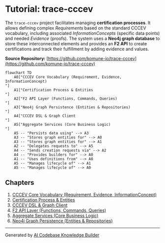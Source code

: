 # Tutorial: trace-cccev

The `trace-cccev` project facilitates managing **certification processes**.
It allows defining complex *Requirements* based on the standard CCCEV vocabulary, including associated *InformationConcepts* (specific data points) and needed *Evidence* (proofs).
The system uses a **Neo4j graph database** to store these interconnected elements and provides an **F2 API** to create certifications and track their fulfillment by adding evidence and values.


**Source Repository:** [https://github.com/komune-io/trace-cccev](https://github.com/komune-io/trace-cccev)

```mermaid
flowchart TD
    A0["CCCEV Core Vocabulary (Requirement, Evidence, InformationConcept)
"]
    A1["Certification Process & Entities
"]
    A2["F2 API Layer (Functions, Commands, Queries)
"]
    A3["Neo4j Graph Persistence (Entities & Repositories)
"]
    A4["CCCEV DSL & Graph Client
"]
    A5["Aggregate Services (Core Business Logic)
"]
    A5 -- "Persists data using" --> A3
    A3 -- "Stores graph entities for" --> A0
    A3 -- "Stores graph entities for" --> A1
    A2 -- "Delegates requests to" --> A5
    A4 -- "Sends creation requests via" --> A2
    A4 -- "Provides builders for" --> A0
    A1 -- "Uses definitions from" --> A0
    A5 -- "Manages lifecycle of" --> A1
    A5 -- "Manages lifecycle of" --> A0
```

## Chapters

1. [CCCEV Core Vocabulary (Requirement, Evidence, InformationConcept)
](01_cccev_core_vocabulary__requirement__evidence__informationconcept__.md)
2. [Certification Process & Entities
](02_certification_process___entities_.md)
3. [CCCEV DSL & Graph Client
](03_cccev_dsl___graph_client_.md)
4. [F2 API Layer (Functions, Commands, Queries)
](04_f2_api_layer__functions__commands__queries__.md)
5. [Aggregate Services (Core Business Logic)
](05_aggregate_services__core_business_logic__.md)
6. [Neo4j Graph Persistence (Entities & Repositories)
](06_neo4j_graph_persistence__entities___repositories__.md)


---

Generated by [AI Codebase Knowledge Builder](https://github.com/The-Pocket/Tutorial-Codebase-Knowledge)